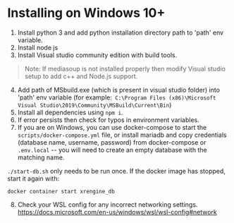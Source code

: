 # Installing on Windows 10+
1. Install python 3 and add python installation directory path to 'path' env variable.
2. Install node js
3. Install Visual studio community edition with build tools.
> Note: If mediasoup is not installed properly then modify Visual studio setup to add c++ and Node.js support.
4. Add path of MSbuild.exe (which is present in visual studio folder) into 'path' env variable (for example:` C:\Program Files (x86)\Microsoft Visual Studio\2019\Community\MSBuild\Current\Bin`)
5. Install all dependencies using `npm i`.
6. If error persists then check for typos in environment variables.
7. If you are on Windows, you can use docker-compose to start the `scripts/docker-compose.yml` file, or install mariadb and copy credentials (database name, username, password) from docker-compose or `.env.local` -- you will need to create an empty database with the matching name.

`./start-db.sh` only needs to be run once. If the docker image has stopped, start it again with:

```
docker container start xrengine_db
```

8. Check your WSL config for any incorrect networking settings.
   https://docs.microsoft.com/en-us/windows/wsl/wsl-config#network

